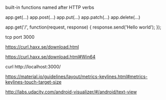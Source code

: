 



built-in functions named after HTTP verbs


app.get(...)
app.post(...)
app.put(...)
app.patch(...)
app.delete(...)


app.get('/', function(request, response) {
response.send('Hello world');
});




tcp port 3000

https://curl.haxx.se/download.html

https://curl.haxx.se/download.html#Win64

curl http://localhost:3000/


https://material.io/guidelines/layout/metrics-keylines.html#metrics-keylines-touch-target-size

http://labs.udacity.com/android-visualizer/#/android/text-view












